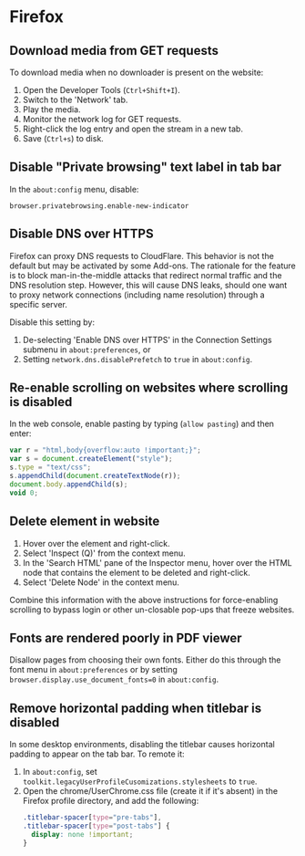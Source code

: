 # Firefox

## Download media from GET requests

To download media when no downloader is present on the website:

1. Open the Developer Tools (`Ctrl+Shift+I`).
2. Switch to the 'Network' tab.
3. Play the media.
4. Monitor the network log for GET requests.
5. Right-click the log entry and open the stream in a new tab.
6. Save (`Ctrl+s`) to disk.

## Disable "Private browsing" text label in tab bar

In the `about:config` menu, disable:

```
browser.privatebrowsing.enable-new-indicator
```

## Disable DNS over HTTPS

Firefox can proxy DNS requests to CloudFlare. This behavior is not the default
but may be activated by some Add-ons. The rationale for the feature is to block
man-in-the-middle attacks that redirect normal traffic and the DNS resolution
step. However, this will cause DNS leaks, should one want to proxy network
connections (including name resolution) through a specific server.

Disable this setting by:

1. De-selecting 'Enable DNS over HTTPS' in the Connection Settings submenu in
   `about:preferences`, or
2. Setting `network.dns.disablePrefetch` to `true` in `about:config`.

## Re-enable scrolling on websites where scrolling is disabled

In the web console, enable pasting by typing (`allow pasting`) and then enter:

```js
var r = "html,body{overflow:auto !important;}";
var s = document.createElement("style");
s.type = "text/css";
s.appendChild(document.createTextNode(r));
document.body.appendChild(s);
void 0;
```

## Delete element in website

1. Hover over the element and right-click.
2. Select 'Inspect (Q)' from the context menu.
3. In the 'Search HTML' pane of the Inspector menu, hover over the HTML node
   that contains the element to be deleted and right-click.
4. Select 'Delete Node' in the context menu.

Combine this information with the above instructions for force-enabling
scrolling to bypass login or other un-closable pop-ups that freeze websites.

## Fonts are rendered poorly in PDF viewer

Disallow pages from choosing their own fonts. Either do this through the font
menu in `about:preferences` or by setting `browser.display.use_document_fonts=0`
in `about:config`.

## Remove horizontal padding when titlebar is disabled

In some desktop environments, disabling the titlebar causes horizontal padding
to appear on the tab bar. To remote it:

1. In `about:config`, set `toolkit.legacyUserProfileCusomizations.stylesheets`
   to `true`.
2. Open the chrome/UserChrome.css file (create it if it's absent) in the Firefox
   profile directory, and add the following:
   ```css
   .titlebar-spacer[type="pre-tabs"],
   .titlebar-spacer[type="post-tabs"] {
     display: none !important;
   }
   ```
